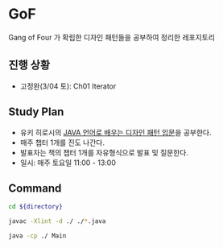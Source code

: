 # GoF

Gang of Four 가 확립한 디자인 패턴들을 공부하여 정리한 레포지토리

## 진행 상황

- 고정완(3/04 토): Ch01 Iterator

## Study Plan

- 유키 히로시의 [JAVA 언어로 배우는 디자인 패턴 입문](https://github.com/michilu/dpsrc_2009-10-10)을 공부한다.
- 매주 챕터 1개를 진도 나간다.
- 발표자는 책의 챕터 1개를 자유형식으로 발표 및 질문한다.
- 일시: 매주 토요일 11:00 - 13:00

## Command

```sh
cd ${directory}

javac -Xlint -d ./ ./*.java

java -cp ./ Main
```
